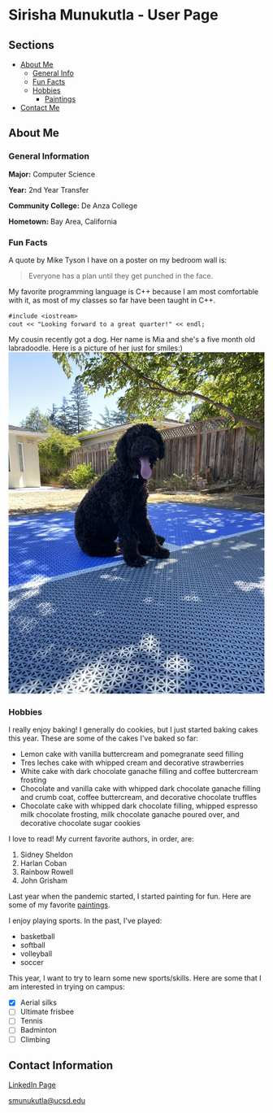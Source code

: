 # Sirisha Munukutla - User Page

## Sections
- [About Me](https://munukutlas.github.io/CSE110-Lab1/#about-me)
  - [General Info](https://munukutlas.github.io/CSE110-Lab1/#general-information)
  - [Fun Facts](https://munukutlas.github.io/CSE110-Lab1/#fun-facts)
  - [Hobbies](https://munukutlas.github.io/CSE110-Lab1/#hobbies)
    - [Paintings](https://munukutlas.github.io/CSE110-Lab1/paintings.html)
- [Contact Me](https://munukutlas.github.io/CSE110-Lab1/#contact-information)

## About Me

### General Information

**Major:** Computer Science

**Year:** 2nd Year Transfer

**Community College:** De Anza College

**Hometown:** Bay Area, California

### Fun Facts

A quote by Mike Tyson I have on a poster on my bedroom wall is:
> Everyone has a plan until they get punched in the face.

My favorite programming language is C++ because I am most comfortable with it, as most of my classes so far have been taught in C++.

```
#include <iostream>
cout << "Looking forward to a great quarter!" << endl;
```

My cousin recently got a dog. Her name is Mia and she's a five month old labradoodle. Here is a picture of her just for smiles:)
![Mia in my backyard](IMG_3115.jpg)

### Hobbies
I really enjoy baking! I generally do cookies, but I just started baking cakes this year. These are some of the cakes I've baked so far:
- Lemon cake with vanilla buttercream and pomegranate seed filling
- Tres leches cake with whipped cream and decorative strawberries
- White cake with dark chocolate ganache filling and coffee buttercream frosting
- Chocolate and vanilla cake with whipped dark chocolate ganache filling and crumb coat, coffee buttercream, and decorative chocolate truffles
- Chocolate cake with whipped dark chocolate filling, whipped espresso milk chocolate frosting, milk chocolate ganache poured over, and decorative chocolate sugar cookies

I love to read! My current favorite authors, in order, are:
1. Sidney Sheldon
2. Harlan Coban
3. Rainbow Rowell
4. John Grisham

Last year when the pandemic started, I started painting for fun. Here are some of my favorite [paintings](paintings.md).

I enjoy playing sports. In the past, I've played:
- basketball
- softball
- volleyball
- soccer

This year, I want to try to learn some new sports/skills. Here are some that I am interested in trying on campus:
- [x] Aerial silks
- [ ] Ultimate frisbee
- [ ] Tennis
- [ ] Badminton
- [ ] Climbing

## Contact Information
[LinkedIn Page](www.linkedin.com/in/sirisha-munukutla)

[smunukutla@ucsd.edu](smunukutla@ucsd.edu)